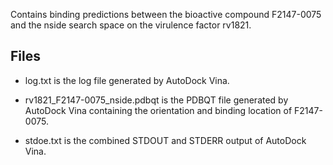 Contains binding predictions between the bioactive compound F2147-0075 and the nside search space on the virulence factor rv1821.

## Files

- log.txt is the log file generated by AutoDock Vina.

- rv1821_F2147-0075_nside.pdbqt is the PDBQT file generated by AutoDock Vina containing the orientation and binding location of F2147-0075.

- stdoe.txt is the combined STDOUT and STDERR output of AutoDock Vina.

